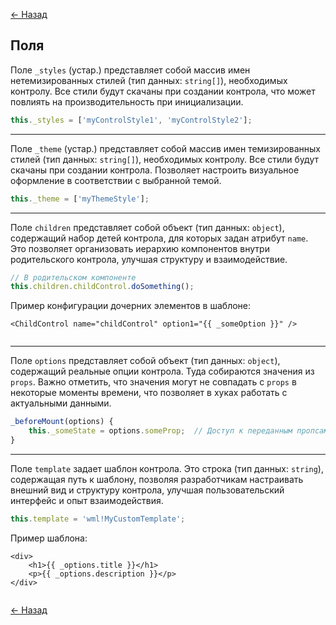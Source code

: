 [← Назад](index.md)
## Поля

Поле `_styles` (устар.) представляет собой массив имен нетемизированных стилей (тип данных: `string[]`), необходимых контролу. Все стили будут скачаны при создании контрола, что может повлиять на производительность при инициализации.
```javascript
this._styles = ['myControlStyle1', 'myControlStyle2'];

```
---

Поле `_theme` (устар.) представляет собой массив имен темизированных стилей (тип данных: `string[]`), необходимых контролу. Все стили будут скачаны при создании контрола. Позволяет настроить визуальное оформление в соответствии с выбранной темой.
```javascript
this._theme = ['myThemeStyle'];

```
---

Поле `children` представляет собой объект (тип данных: `object`), содержащий набор детей контрола, для которых задан атрибут `name`. Это позволяет организовать иерархию компонентов внутри родительского контрола, улучшая структуру и взаимодействие.
```javascript
// В родительском компоненте
this.children.childControl.doSomething();

```
Пример конфигурации дочерних элементов в шаблоне:
```
<ChildControl name="childControl" option1="{{ _someOption }}" />


```
---

Поле `options` представляет собой объект (тип данных: `object`), содержащий реальные опции контрола. Туда собираются значения из `props`. Важно отметить, что значения могут не совпадать с `props` в некоторые моменты времени, что позволяет в хуках работать с актуальными данными.
```javascript
_beforeMount(options) {
    this._someState = options.someProp;  // Доступ к переданным пропсам через options
}

```
---

Поле `template` задает шаблон контрола. Это строка (тип данных: `string`), содержащая путь к шаблону, позволяя разработчикам настраивать внешний вид и структуру контрола, улучшая пользовательский интерфейс и опыт взаимодействия.
```javascript
this.template = 'wml!MyCustomTemplate';


```
Пример шаблона:
```
<div>
    <h1>{{ _options.title }}</h1>
    <p>{{ _options.description }}</p>
</div>


```

[← Назад](index.md)
